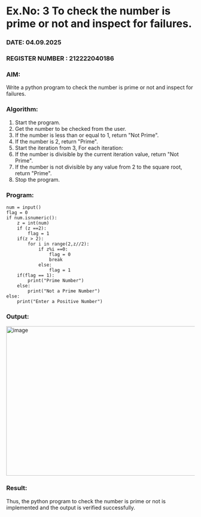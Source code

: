 # Ex.No: 3 To check the number is prime or not and inspect for failures.
 
### DATE: 04.09.2025                                                                            
### REGISTER NUMBER : 212222040186
### AIM: 
Write a python program to check the number is prime or not and inspect for failures.
 
### Algorithm:
1. Start the program.
2. Get the number to be checked from the user.
3. If the number is less than or equal to 1, return "Not Prime".
4. If the number is 2, return "Prime".
5. Start the iteration from 3, For each iteration:
6. If the number is divisible by the current iteration value, return "Not Prime".
7. If the number is not divisible by any value from 2 to the square root, return "Prime".
8. Stop the program.

### Program:
```
num = input() 
flag = 0 
if num.isnumeric(): 
    z = int(num) 
    if (z ==2): 
        flag = 1 
    if(z > 2): 
        for i in range(2,z//2): 
            if z%i ==0: 
                flag = 0 
                break  
            else: 
                flag = 1 
    if(flag == 1): 
        print("Prime Number") 
    else: 
        print("Not a Prime Number") 
else: 
    print("Enter a Positive Number")
```
### Output:

<img width="800" height="400 " alt="image" src="https://github.com/user-attachments/assets/97e5a8d2-5e5e-4d80-8f3f-bded643becff" />



### Result:
Thus, the python program to check the number is prime or not is implemented and the output is verified successfully.
